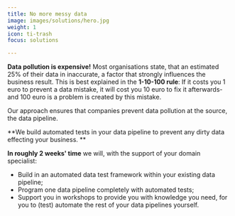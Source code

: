 ```yaml
---
title: No more messy data
image: images/solutions/hero.jpg
weight: 1
icon: ti-trash
focus: solutions

---
```

**Data pollution is expensive!** Most organisations state, that an estimated 25% of their data in inaccurate, a factor that strongly influences the business result.  This is best explained in the  **1-10-100 rule**:  If it costs you 1 euro to prevent a data mistake, it will cost you 10 euro to fix it afterwards- and 100 euro is a problem is created by this mistake.

Our approach ensures that companies prevent data pollution at the source, the data pipeline. 

**We build automated tests in your data pipeline to prevent any dirty data effecting your business. **

**In roughly 2 weeks' time** we will, with the support of your domain specialist: 

* Build in an automated data test framework within your existing data pipeline;
* Program one data pipeline completely with automated tests; 
* Support you in workshops to provide you with knowledge you need, for you to (test) automate the rest of your data pipelines yourself.   
